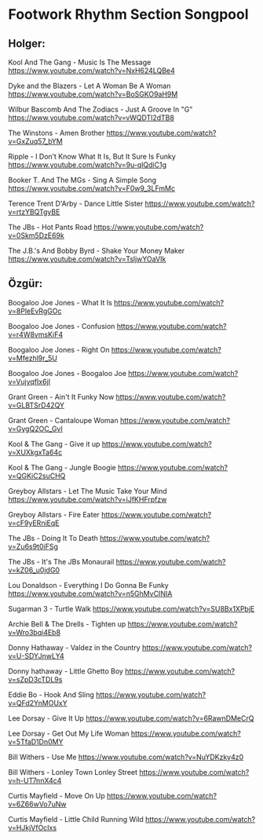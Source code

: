 # Footwork Rhythm Section Songpool

## Holger:

Kool And The Gang - Music Is The Message
<https://www.youtube.com/watch?v=NxH624LQBe4>

Dyke and the Blazers - Let A Woman Be A Woman
<https://www.youtube.com/watch?v=BoSGKO9aH9M>

Wilbur Bascomb And The Zodiacs - Just A Groove In "G" 
<https://www.youtube.com/watch?v=vWQDTl2dTB8>

The Winstons - Amen Brother
<https://www.youtube.com/watch?v=GxZuq57_bYM>

Ripple - I Don’t Know What It Is, But It Sure Is Funky
<https://www.youtube.com/watch?v=9u-qlQdiC1g>

Booker T. And The MGs - Sing A Simple Song 
<https://www.youtube.com/watch?v=F0w9_3LFmMc>

Terence Trent D'Arby - Dance Little Sister 
<https://www.youtube.com/watch?v=rtzYBQTgyBE>

The JBs - Hot Pants Road 
<https://www.youtube.com/watch?v=0Skm5DzE69k>

The J.B.'s And Bobby Byrd - Shake Your Money Maker
<https://www.youtube.com/watch?v=TsljwYOaVIk>


## Özgür:

Boogaloo Joe Jones - What It Is
<https://www.youtube.com/watch?v=8PleEvRgGOc>

Boogaloo Joe Jones - Confusion 
<https://www.youtube.com/watch?v=r4W8vmsKiF4>

Boogaloo Joe Jones - Right On
<https://www.youtube.com/watch?v=Mfezhl9r_5U>

Boogaloo Joe Jones - Boogaloo Joe
<https://www.youtube.com/watch?v=VujyqfIx6jI>

Grant Green - Ain't It Funky Now
<https://www.youtube.com/watch?v=GLBTSrD42QY>

Grant Green - Cantaloupe Woman
<https://www.youtube.com/watch?v=GygQ2OC_GvI>

Kool & The Gang - Give it up
<https://www.youtube.com/watch?v=XUXkgxTa64c>

Kool & The Gang - Jungle Boogie
<https://www.youtube.com/watch?v=QGKiC2suCHQ>

Greyboy Allstars - Let The Music Take Your Mind
<https://www.youtube.com/watch?v=iJfKHFrpfzw>

Greyboy Allstars - Fire Eater
<https://www.youtube.com/watch?v=cF9yERniEqE>

The JBs - Doing It To Death
<https://www.youtube.com/watch?v=Zu6s9t0iFSg>

The JBs - It's The JBs Monaurail
<https://www.youtube.com/watch?v=kZ06_u0jdG0>

Lou Donaldson - Everything I Do Gonna Be Funky
<https://www.youtube.com/watch?v=n5GhMvCINIA>

Sugarman 3 - Turtle Walk
<https://www.youtube.com/watch?v=SU8Bx1XPbjE>

Archie Bell & The Drells - Tighten up 
<https://www.youtube.com/watch?v=Wro3bqi4Eb8>

Donny Hathaway - Valdez in the Country
<https://www.youtube.com/watch?v=U-SDYJnwLY4>

Donny hathaway - Little Ghetto Boy
<https://www.youtube.com/watch?v=sZpD3cTDL9s>

Eddie Bo - Hook And Sling
<https://www.youtube.com/watch?v=QFd2YnMOUxY>

Lee Dorsay - Give It Up 
<https://www.youtube.com/watch?v=6RawnDMeCrQ>

Lee Dorsay - Get Out My Life Woman
<https://www.youtube.com/watch?v=5TfaD1Dn0MY>

Bill Withers - Use Me
<https://www.youtube.com/watch?v=NuYDKzky4z0>

Bill Withers - Lonley Town Lonley Street
<https://www.youtube.com/watch?v=h-UT7nnX4c4>

Curtis Mayfield - Move On Up
<https://www.youtube.com/watch?v=6Z66wVo7uNw>

Curtis Mayfield - Little Child Running Wild
<https://www.youtube.com/watch?v=HJkjVfOcIxs>
